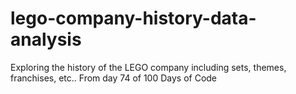 # lego-company-history-data-analysis

Exploring the history of the LEGO company including sets, themes, franchises, etc..
From day 74 of 100 Days of Code 
